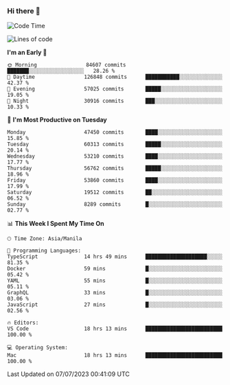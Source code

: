 ### Hi there 👋

<!--START_SECTION:waka-->
![Code Time](http://img.shields.io/badge/Code%20Time-4%2C141%20hrs%2053%20mins-blue)

![Lines of code](https://img.shields.io/badge/From%20Hello%20World%20I%27ve%20Written-111.9%20million%20lines%20of%20code-blue)

**I'm an Early 🐤** 

```text
🌞 Morning                84607 commits       ███████░░░░░░░░░░░░░░░░░░   28.26 % 
🌆 Daytime                126848 commits      ███████████░░░░░░░░░░░░░░   42.37 % 
🌃 Evening                57025 commits       █████░░░░░░░░░░░░░░░░░░░░   19.05 % 
🌙 Night                  30916 commits       ███░░░░░░░░░░░░░░░░░░░░░░   10.33 % 
```
📅 **I'm Most Productive on Tuesday** 

```text
Monday                   47450 commits       ████░░░░░░░░░░░░░░░░░░░░░   15.85 % 
Tuesday                  60313 commits       █████░░░░░░░░░░░░░░░░░░░░   20.14 % 
Wednesday                53210 commits       ████░░░░░░░░░░░░░░░░░░░░░   17.77 % 
Thursday                 56762 commits       █████░░░░░░░░░░░░░░░░░░░░   18.96 % 
Friday                   53860 commits       ████░░░░░░░░░░░░░░░░░░░░░   17.99 % 
Saturday                 19512 commits       ██░░░░░░░░░░░░░░░░░░░░░░░   06.52 % 
Sunday                   8289 commits        █░░░░░░░░░░░░░░░░░░░░░░░░   02.77 % 
```


📊 **This Week I Spent My Time On** 

```text
🕑︎ Time Zone: Asia/Manila

💬 Programming Languages: 
TypeScript               14 hrs 49 mins      ████████████████████░░░░░   81.35 % 
Docker                   59 mins             █░░░░░░░░░░░░░░░░░░░░░░░░   05.42 % 
YAML                     55 mins             █░░░░░░░░░░░░░░░░░░░░░░░░   05.11 % 
GraphQL                  33 mins             █░░░░░░░░░░░░░░░░░░░░░░░░   03.06 % 
JavaScript               27 mins             █░░░░░░░░░░░░░░░░░░░░░░░░   02.56 % 

🔥 Editors: 
VS Code                  18 hrs 13 mins      █████████████████████████   100.00 % 

💻 Operating System: 
Mac                      18 hrs 13 mins      █████████████████████████   100.00 % 
```


 Last Updated on 07/07/2023 00:41:09 UTC
<!--END_SECTION:waka-->


<!--
**rad182/rad182** is a ✨ _special_ ✨ repository because its `README.md` (this file) appears on your GitHub profile.

Here are some ideas to get you started:

- 🔭 I’m currently working on ...
- 🌱 I’m currently learning ...
- 👯 I’m looking to collaborate on ...
- 🤔 I’m looking for help with ...
- 💬 Ask me about ...
- 📫 How to reach me: ...
- 😄 Pronouns: ...
- ⚡ Fun fact: ...
-->
